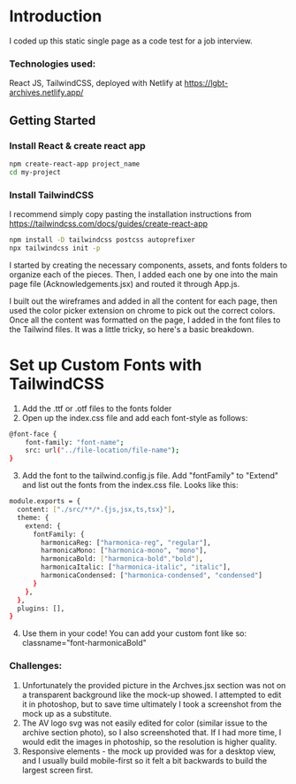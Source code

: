 # Introduction

I coded up this static single page as a code test for a job interview.

### Technologies used: 
React JS, TailwindCSS, deployed with Netlify at https://lgbt-archives.netlify.app/

## Getting Started

### Install React & create react app

```bash
npm create-react-app project_name
cd my-project
```

### Install TailwindCSS

I recommend simply copy pasting the installation instructions from https://tailwindcss.com/docs/guides/create-react-app

```bash
npm install -D tailwindcss postcss autoprefixer
npx tailwindcss init -p
```

I started by creating the necessary components, assets, and fonts folders to organize each of the pieces. Then, I added each one by one into the main page file (Acknowledgements.jsx) and routed it through App.js.

I built out the wireframes and added in all the content for each page, then used the color picker extension on chrome to pick out the correct colors. Once all the content was formatted on the page, I added in the font files to the Tailwind files. It was a little tricky, so here's a basic breakdown.

# Set up Custom Fonts with TailwindCSS

1. Add the .ttf or .otf files to the fonts folder
2. Open up the index.css file and add each font-style as follows:

```bash
@font-face {
    font-family: "font-name";
    src: url("../file-location/file-name");
}
```

3. Add the font to the tailwind.config.js file. Add "fontFamily" to "Extend" and list out the fonts from the index.css file. Looks like this:

```bash
module.exports = {
  content: ["./src/**/*.{js,jsx,ts,tsx}"],
  theme: {
    extend: {
      fontFamily: {
        harmonicaReg: ["harmonica-reg", "regular"],
        harmonicaMono: ["harmonica-mono", "mono"],
        harmonicaBold: ["harmonica-bold","bold"],
        harmonicaItalic: ["harmonica-italic", "italic"],
        harmonicaCondensed: ["harmonica-condensed", "condensed"]
      }
    },
  },
  plugins: [],
}
```

4. Use them in your code! You can add your custom font like so: classname="font-harmonicaBold"

### Challenges:

1. Unfortunately the provided picture in the Archves.jsx section was not on a transparent background like the mock-up showed. I attempted to edit it in photoshop, but to save time ultimately I took a screenshot from the mock up as a substitute.
2. The AV logo svg was not easily edited for color (similar issue to the archive section photo), so I also screenshoted that. If I had more time, I would edit the images in photoship, so the resolution is higher quality.
3. Responsive elements - the mock up provided was for a desktop view, and I usually build mobile-first so it felt a bit backwards to build the largest screen first.
